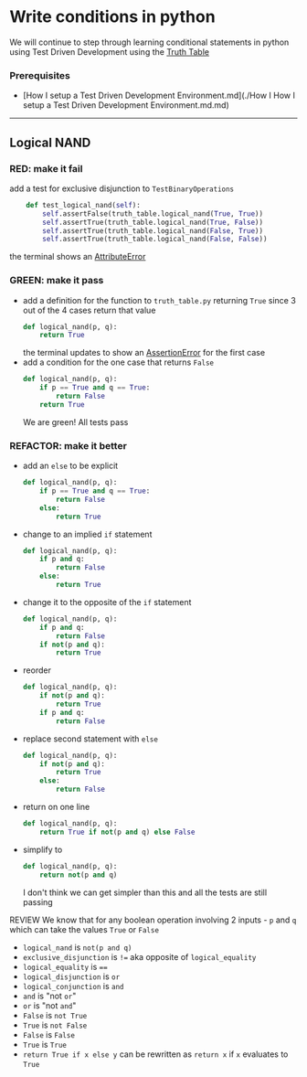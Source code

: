 # Write conditions in python

We will continue to step through learning conditional statements in python using Test Driven Development using the [Truth Table](https://en.wikipedia.org/wiki/Truth_table)

### Prerequisites

- [How I setup a Test Driven Development Environment.md](./How I How I setup a Test Driven Development Environment.md.md)

---

## Logical NAND

### RED: make it fail

add a test for exclusive disjunction to `TestBinaryOperations`

```python
    def test_logical_nand(self):
        self.assertFalse(truth_table.logical_nand(True, True))
        self.assertTrue(truth_table.logical_nand(True, False))
        self.assertTrue(truth_table.logical_nand(False, True))
        self.assertTrue(truth_table.logical_nand(False, False))
```

the terminal shows an [AttributeError](./ATTRIBUTE_ERROR.md)

### GREEN: make it pass

- add a definition for the function to `truth_table.py` returning `True` since 3 out of the 4 cases return that value
    ```python
    def logical_nand(p, q):
        return True
    ```
    the terminal updates to show an [AssertionError](./ASSERTION_ERROR.md) for the first case
- add a condition for the one case that returns `False`
    ```python
    def logical_nand(p, q):
        if p == True and q == True:
            return False
        return True
    ```
    We are green! All tests pass

### REFACTOR: make it better

- add an `else` to be explicit
    ```python
    def logical_nand(p, q):
        if p == True and q == True:
            return False
        else:
            return True
    ```
- change to an implied `if` statement
    ```python
    def logical_nand(p, q):
        if p and q:
            return False
        else:
            return True
    ```
- change it to the opposite of the `if` statement
    ```python
    def logical_nand(p, q):
        if p and q:
            return False
        if not(p and q):
            return True
    ```
- reorder
    ```python
    def logical_nand(p, q):
        if not(p and q):
            return True
        if p and q:
            return False
    ```
- replace second statement with `else`
    ```python
    def logical_nand(p, q):
        if not(p and q):
            return True
        else:
            return False
    ```
- return on one line
    ```python
    def logical_nand(p, q):
        return True if not(p and q) else False
    ```
- simplify to
    ```python
    def logical_nand(p, q):
        return not(p and q)
    ```
    I don't think we can get simpler than this and all the tests are still passing

REVIEW
We know that for any boolean operation involving 2 inputs - `p` and `q` which can take the values `True` or `False`
- `logical_nand` is `not(p and q)`
- `exclusive_disjunction` is `!=` aka opposite of `logical_equality`
- `logical_equality` is `==`
- `logical_disjunction` is `or`
- `logical_conjunction` is `and`
- `and` is "not `or`"
- `or` is "not `and`"
- `False` is `not True`
- `True` is `not False`
- `False` is `False`
- `True` is `True`
- `return True if x else y` can be rewritten as `return x` if `x` evaluates to `True`